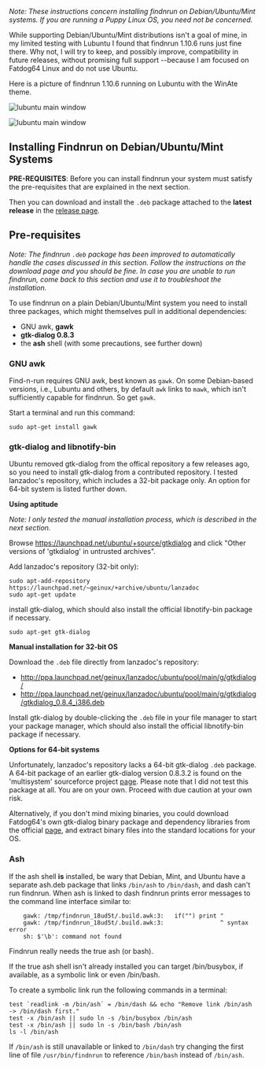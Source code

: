 _Note: These instructions concern installing findnrun on
Debian/Ubuntu/Mint systems. If you are running a Puppy Linux OS, you
need not be concerned._

While supporting Debian/Ubuntu/Mint distributions isn't a goal of mine,
in my limited testing with Lubuntu I found that findnrun 1.10.6 runs
just fine there.  Why not, I will try to keep, and possibly improve,
compatibility in future releases, without promising full support
--because I am focused on Fatdog64 Linux and do not use Ubuntu.

Here is a picture of findnrun 1.10.6 running on Lubuntu with the WinAte
theme.

![lubuntu main window](images/lubuntu-winate-pub-main.png)

![lubuntu main window](usr/share/doc/findnrun/images/lubuntu-winate-pub-main.png)

## Installing Findnrun on Debian/Ubuntu/Mint Systems

**PRE-REQUISITES**: Before you can install findnrun your system must
satisfy the pre-requisites that are explained in the next section.

Then you can download and install the `.deb` package
attached to the **latest release** in the
[release page](http://github.com/step-/find-n-run/releases/).

## Pre-requisites

_Note: The findnrun `.deb` package has been improved to automatically
handle the cases discussed in this section. Follow the instructions on
the download page and you should be fine. In case you are unable to run
findnrun, come back to this section and use it to troubleshoot the
installation._

To use findnrun on a plain Debian/Ubuntu/Mint system you need to install
three packages, which might themselves pull in additional dependencies:

 * GNU awk, **gawk**
 * **gtk-dialog 0.8.3**
 * the **ash** shell (with some precautions, see further down)

### GNU awk

Find-n-run requires GNU awk, best known as `gawk`.  On some Debian-based
versions, i.e., Lubuntu and others, by default `awk` links to `mawk`,
which isn't sufficiently capable for findnrun. So get `gawk`.

Start a terminal and run this command:

    sudo apt-get install gawk

### gtk-dialog and libnotify-bin

Ubuntu removed gtk-dialog from the offical repository a few releases
ago, so you need to install gtk-dialog from a contributed repository.  I
tested lanzadoc's repository, which includes a 32-bit package only.  An
option for 64-bit system is listed further down.

**Using aptitude**

_Note: I only tested the manual installation process, which is described
in the next section._

Browse https://launchpad.net/ubuntu/+source/gtkdialog
and click "Other versions of 'gtkdialog' in untrusted archives".

Add lanzadoc's repository (32-bit only):

    sudo apt-add-repository https://launchpad.net/~geinux/+archive/ubuntu/lanzadoc
    sudo apt-get update

install gtk-dialog, which should also install the official libnotify-bin
package if necessary.

    sudo apt-get gtk-dialog

**Manual installation for 32-bit OS**

Download the `.deb` file directly from lanzadoc's repository:

 * http://ppa.launchpad.net/geinux/lanzadoc/ubuntu/pool/main/g/gtkdialog/
 * http://ppa.launchpad.net/geinux/lanzadoc/ubuntu/pool/main/g/gtkdialog/gtkdialog_0.8.4_i386.deb

Install gtk-dialog by double-clicking the `.deb` file in your file
manager to start your package manager, which should also install the
official libnotify-bin package if necessary.

**Options for 64-bit systems**

Unfortunately, lanzadoc's repository lacks a 64-bit gtk-dialog `.deb`
package.  A 64-bit package of an earlier gtk-dialog version 0.8.3.2 is
found on the 'multisystem' sourceforce project
[page](http://sourceforge.net/projects/multisystem/files/gtkdialog-deb/).
Please note that I did not test this package at all.  You are on your
own.  Proceed with due caution at your own risk.

Alternatively, if you don't mind mixing binaries, you could download
Fatdog64's own gtk-dialog binary package and dependency libraries from
the official [page](http://distro.ibiblio.org/fatdog/packages/700/),
and extract binary files into the standard locations for your OS.

### Ash

If the ash shell **is** installed, be wary that Debian, Mint, and Ubuntu
have a separate ash.deb package that links `/bin/ash` to `/bin/dash`, and
dash can't run findnrun. When ash is linked to dash findnrun prints
error messages to the command line interface similar to:
```
    gawk: /tmp/findnrun_18ud5t/.build.awk:3:   if("") print "
    gawk: /tmp/findnrun_18ud5t/.build.awk:3:                ^ syntax error
    sh: $'\b': command not found
```
Findnrun really needs the true ash (or bash).

If the true ash shell isn't already installed you can target /bin/busybox,
if available, as a symbolic link or even /bin/bash.

To create a symbolic link run the following commands in a terminal:

    test `readlink -m /bin/ash` = /bin/dash && echo "Remove link /bin/ash -> /bin/dash first."
    test -x /bin/ash || sudo ln -s /bin/busybox /bin/ash
    test -x /bin/ash || sudo ln -s /bin/bash /bin/ash
    ls -l /bin/ash

If `/bin/ash` is still unavailable or linked to `/bin/dash` try
changing the first line of file `/usr/bin/findnrun` to reference
`/bin/bash` instead of `/bin/ash`.
